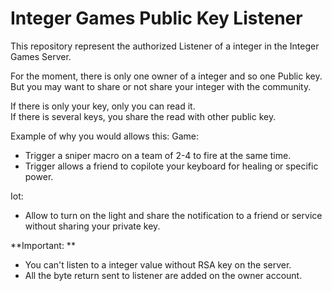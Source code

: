 # Integer Games Public Key Listener
This repository represent the authorized Listener of a integer in the Integer Games Server.


For the moment, there is only one owner of a integer and so one Public key.  
But you may want to share or not share your integer with the community.  

If there is only your key, only you can read it.  
If there is several keys, you share the read with other public key.  

Example of why you would allows this:
Game:
  - Trigger a sniper macro on a team of 2-4 to fire at the same time.
  - Trigger allows a friend to copilote your keyboard for healing or specific power.

Iot: 
  - Allow to turn on the light and share the notification to a friend or service without sharing your private key.

**Important: **
- You can't listen to a integer value without RSA key on the server.
- All the byte return sent to listener are added on the owner account.

